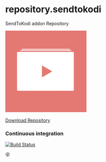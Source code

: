 # repository.sendtokodi
SendToKodi addon Repository

![GitHub Logo](https://github.com/firsttris/repository.sendtokodi/raw/master/repository.sendtokodi/icon.png)

[Download Repository](https://github.com/firsttris/repository.sendtokodi/raw/master/repository.sendtokodi/repository.sendtokodi-0.0.1.zip)

### Continuous integration

[![Build Status](https://travis-ci.org/firsttris/plugin.video.sendtokodi.svg?branch=master)](https://travis-ci.org/firsttris/plugin.video.sendtokodi) 

:dizzy_face: